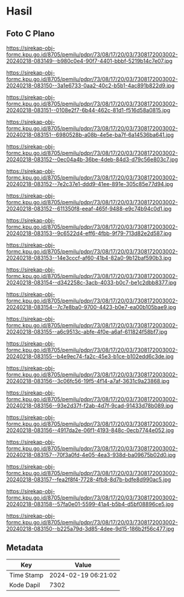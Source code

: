 # Hasil

## Foto C Plano

https://sirekap-obj-formc.kpu.go.id/8705/pemilu/pdpr/73/08/17/20/03/7308172003002-20240218-083149--b980c0e4-90f7-4401-bbbf-5219b14c7e07.jpg

https://sirekap-obj-formc.kpu.go.id/8705/pemilu/pdpr/73/08/17/20/03/7308172003002-20240218-083150--3a1e6733-0aa2-40c2-b5b1-4ac891b822d9.jpg

https://sirekap-obj-formc.kpu.go.id/8705/pemilu/pdpr/73/08/17/20/03/7308172003002-20240218-083151--0108e2f7-6b44-462c-81d1-f516d58a0815.jpg

https://sirekap-obj-formc.kpu.go.id/8705/pemilu/pdpr/73/08/17/20/03/7308172003002-20240218-083151--6980528b-a08b-4e5e-ba7f-6a14536ba641.jpg

https://sirekap-obj-formc.kpu.go.id/8705/pemilu/pdpr/73/08/17/20/03/7308172003002-20240218-083152--0ec04a4b-36be-4deb-84d3-d79c56e803c7.jpg

https://sirekap-obj-formc.kpu.go.id/8705/pemilu/pdpr/73/08/17/20/03/7308172003002-20240218-083152--7e2c37e1-ddd9-41ee-891e-305c85e77d94.jpg

https://sirekap-obj-formc.kpu.go.id/8705/pemilu/pdpr/73/08/17/20/03/7308172003002-20240218-083152--611350f8-eeaf-465f-9488-e9c74b94c0d1.jpg

https://sirekap-obj-formc.kpu.go.id/8705/pemilu/pdpr/73/08/17/20/03/7308172003002-20240218-083153--9c6522d4-eff6-4fbb-9f79-713d82e2d587.jpg

https://sirekap-obj-formc.kpu.go.id/8705/pemilu/pdpr/73/08/17/20/03/7308172003002-20240218-083153--14e3cccf-af60-41b4-82a0-9b12baf590b3.jpg

https://sirekap-obj-formc.kpu.go.id/8705/pemilu/pdpr/73/08/17/20/03/7308172003002-20240218-083154--d342258c-3acb-4033-b0c7-be1c2dbb8377.jpg

https://sirekap-obj-formc.kpu.go.id/8705/pemilu/pdpr/73/08/17/20/03/7308172003002-20240218-083154--7c7e8ba0-9700-4423-b0e7-ea00b105bae9.jpg

https://sirekap-obj-formc.kpu.go.id/8705/pemilu/pdpr/73/08/17/20/03/7308172003002-20240218-083155--a6c9513c-abfe-4f0e-a6af-611824f58bf7.jpg

https://sirekap-obj-formc.kpu.go.id/8705/pemilu/pdpr/73/08/17/20/03/7308172003002-20240218-083155--b4e9ec74-fa2c-45e3-b1ce-b102edd6c3de.jpg

https://sirekap-obj-formc.kpu.go.id/8705/pemilu/pdpr/73/08/17/20/03/7308172003002-20240218-083156--3c06fc56-19f5-4f14-a7af-3631c9a23868.jpg

https://sirekap-obj-formc.kpu.go.id/8705/pemilu/pdpr/73/08/17/20/03/7308172003002-20240218-083156--93e2d37f-f2ab-4d7f-9cad-91433d78b089.jpg

https://sirekap-obj-formc.kpu.go.id/8705/pemilu/pdpr/73/08/17/20/03/7308172003002-20240218-083156--4917da2e-06f1-4193-848c-0ecb7744e052.jpg

https://sirekap-obj-formc.kpu.go.id/8705/pemilu/pdpr/73/08/17/20/03/7308172003002-20240218-083157--70f3a0fd-4e05-4ea3-938d-ba09675b02d0.jpg

https://sirekap-obj-formc.kpu.go.id/8705/pemilu/pdpr/73/08/17/20/03/7308172003002-20240218-083157--fea2f8f4-7728-4fb8-8d7b-bdfe8d990ac5.jpg

https://sirekap-obj-formc.kpu.go.id/8705/pemilu/pdpr/73/08/17/20/03/7308172003002-20240218-083158--57fa0e01-5599-41a4-b5b4-d5bf08896ce5.jpg

https://sirekap-obj-formc.kpu.go.id/8705/pemilu/pdpr/73/08/17/20/03/7308172003002-20240218-083150--b225a79d-3d85-4dee-9d15-186b2f56c477.jpg


## Metadata

| Key        | Value               |
| ---------- | ------------------- |
| Time Stamp | 2024-02-19 06:21:02 |
| Kode Dapil | 7302                |




